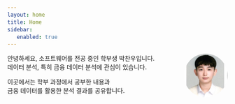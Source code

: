 ```yaml
---
layout: home
title: Home
sidebar:
   enabled: true
---
```

<div style="
    float: right; 
    width: 100px; 
    height: 100px; 
    overflow: hidden; 
    border-radius: 50%; 
    margin: 0 0 1rem 1rem;">
  <img src="/assets/images/me.jpg"
       alt="프로필"
       style="width: 100%; 
              height: 100%; 
              object-fit: cover;" />
</div>


안녕하세요, 소프트웨어를 전공 중인 학부생 박찬우입니다.  
데이터 분석, 특히 금융 데이터 분석에 관심이 있습니다.

이곳에서는 학부 과정에서 공부한 내용과  
금융 데이터를 활용한 분석 결과를 공유합니다.

